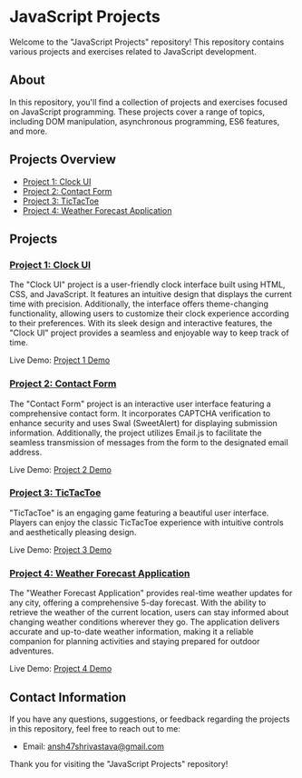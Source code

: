 # JavaScript Projects

Welcome to the "JavaScript Projects" repository! This repository contains various projects and exercises related to JavaScript development.

## About

In this repository, you'll find a collection of projects and exercises focused on JavaScript programming. These projects cover a range of topics, including DOM manipulation, asynchronous programming, ES6 features, and more.

## Projects Overview

- [Project 1: Clock UI](#project-1)
- [Project 2: Contact Form](#project-2)
- [Project 3: TicTacToe](#project-3)
- [Project 4: Weather Forecast Application](#project-4)

## Projects

### [Project 1: Clock UI <a name="project-1"></a>](https://github.com/AnshShrivastava70/JavaScript-Projects/tree/main/Clock_UI)

The "Clock UI" project is a user-friendly clock interface built using HTML, CSS, and JavaScript. It features an intuitive design that displays the current time with precision. Additionally, the interface offers theme-changing functionality, allowing users to customize their clock experience according to their preferences. With its sleek design and interactive features, the "Clock UI" project provides a seamless and enjoyable way to keep track of time.

Live Demo: [Project 1 Demo](https://anshshrivastava70.github.io/JavaScript-Projects/Clock_UI/)

### [Project 2: Contact Form <a name="project-2"></a>](https://github.com/AnshShrivastava70/JavaScript-Projects/tree/main/Contact%20Form)

The "Contact Form" project is an interactive user interface featuring a comprehensive contact form. It incorporates CAPTCHA verification to enhance security and uses Swal (SweetAlert) for displaying submission information. Additionally, the project utilizes Email.js to facilitate the seamless transmission of messages from the form to the designated email address.

Live Demo: [Project 2 Demo](https://anshshrivastava70.github.io/JavaScript-Projects/Contact%20Form/)

### [Project 3: TicTacToe <a name="project-3"></a>](https://github.com/AnshShrivastava70/JavaScript-Projects/tree/main/TicTacToe)

"TicTacToe" is an engaging game featuring a beautiful user interface. Players can enjoy the classic TicTacToe experience with intuitive controls and aesthetically pleasing design.

Live Demo: [Project 3 Demo](https://anshshrivastava70.github.io/JavaScript-Projects/TicTacToe/)

### [Project 4: Weather Forecast Application <a name="project-4"></a>](https://github.com/AnshShrivastava70/JavaScript-Projects/tree/main/WeatherForecastApplication)

The "Weather Forecast Application" provides real-time weather updates for any city, offering a comprehensive 5-day forecast. With the ability to retrieve the weather of the current location, users can stay informed about changing weather conditions wherever they go. The application delivers accurate and up-to-date weather information, making it a reliable companion for planning activities and staying prepared for outdoor adventures.

Live Demo: [Project 4 Demo](https://anshshrivastava70.github.io/JavaScript-Projects/WeatherForecastApplication/)


## Contact Information

If you have any questions, suggestions, or feedback regarding the projects in this repository, feel free to reach out to me:

- Email: ansh47shrivastava@gmail.com

Thank you for visiting the "JavaScript Projects" repository!
